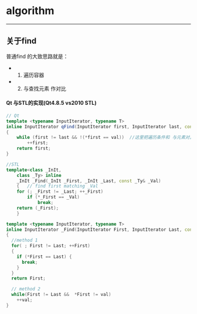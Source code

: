 # algorithm
---
## 关于find
普通find 的大致思路就是：
* 1. 遍历容器
* 2. 与查找元素 作对比

#### Qt 与STL的实现(Qt4.8.5  vs2010 STL)
```C++
// Qt
template <typename InputIterator, typename T>
inline InputIterator qFind(InputIterator first, InputIterator last, const T &val)
{
    while (first != last && !(*first == val))  //这里把遍历条件和 与元素对比的条件联合到了一起  
        ++first;
    return first;
}
```


```C++
//STL
template<class _InIt,
	class _Ty> inline
	_InIt _Find(_InIt _First, _InIt _Last, const _Ty& _Val)
	{	// find first matching _Val
	for (; _First != _Last; ++_First)
		if (*_First == _Val)
			break;
	return (_First);
	}
```

```C++
template <typename InputIterator, typename T>
inline InputIterator _Find(InputIterator First, InputIterator Last, const T& val)
{
  //method 1
  for( ; First != Last; ++First)
  {
    if (*First == Last) {
      break;
    }
  }
  return First;

  // method 2
  while(First != Last &&  *First != val)
    ++val;
}
```
